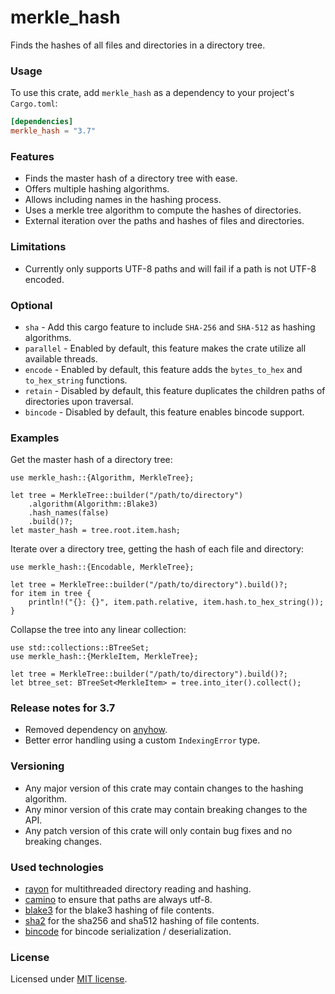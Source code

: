 # merkle_hash

Finds the hashes of all files and directories in a directory tree.

### Usage

To use this crate, add `merkle_hash` as a dependency to your project's `Cargo.toml`:

```toml
[dependencies]
merkle_hash = "3.7"
```

### Features

* Finds the master hash of a directory tree with ease.
* Offers multiple hashing algorithms.
* Allows including names in the hashing process.
* Uses a merkle tree algorithm to compute the hashes of directories.
* External iteration over the paths and hashes of files and directories.

### Limitations

* Currently only supports UTF-8 paths and will fail if a path is not UTF-8 encoded.

### Optional

* `sha` - Add this cargo feature to include `SHA-256` and `SHA-512` as hashing algorithms.
* `parallel` - Enabled by default, this feature makes the crate utilize all available threads.
* `encode` - Enabled by default, this feature adds the `bytes_to_hex` and `to_hex_string` functions.
* `retain` - Disabled by default, this feature duplicates the children paths of directories upon traversal.
* `bincode` - Disabled by default, this feature enables bincode support.

### Examples

Get the master hash of a directory tree:

```rust,no_run
use merkle_hash::{Algorithm, MerkleTree};

let tree = MerkleTree::builder("/path/to/directory")
    .algorithm(Algorithm::Blake3)
    .hash_names(false)
    .build()?;
let master_hash = tree.root.item.hash;
```

Iterate over a directory tree, getting the hash of each file and directory:

```rust,no_run
use merkle_hash::{Encodable, MerkleTree};

let tree = MerkleTree::builder("/path/to/directory").build()?;
for item in tree {
    println!("{}: {}", item.path.relative, item.hash.to_hex_string());
}
```

Collapse the tree into any linear collection:

```rust,no_run
use std::collections::BTreeSet;
use merkle_hash::{MerkleItem, MerkleTree};

let tree = MerkleTree::builder("/path/to/directory").build()?;
let btree_set: BTreeSet<MerkleItem> = tree.into_iter().collect();
```
### Release notes for 3.7
* Removed dependency on [anyhow](https://crates.io/crates/anyhow).
* Better error handling using a custom `IndexingError` type.

### Versioning

* Any major version of this crate may contain changes to the hashing algorithm.
* Any minor version of this crate may contain breaking changes to the API.
* Any patch version of this crate will only contain bug fixes and no breaking changes.

### Used technologies

* [rayon](https://crates.io/crates/rayon) for multithreaded directory reading and hashing.
* [camino](https://crates.io/crates/camino) to ensure that paths are always utf-8.
* [blake3](https://crates.io/crates/blake3) for the blake3 hashing of file contents.
* [sha2](https://crates.io/crates/sha2) for the sha256 and sha512 hashing of file contents.
* [bincode](https://crates.io/crates/bincode) for bincode serialization / deserialization.

### License

Licensed under [MIT license](https://github.com/hristogochev/merkle_hash/blob/main/LICENSE).